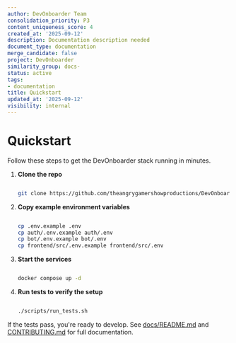 ```yaml
---
author: DevOnboarder Team
consolidation_priority: P3
content_uniqueness_score: 4
created_at: '2025-09-12'
description: Documentation description needed
document_type: documentation
merge_candidate: false
project: DevOnboarder
similarity_group: docs-
status: active
tags:
- documentation
title: Quickstart
updated_at: '2025-09-12'
visibility: internal
---
```


# Quickstart

Follow these steps to get the DevOnboarder stack running in minutes.

1. **Clone the repo**

   ```bash

   git clone https://github.com/theangrygamershowproductions/DevOnboarder.git && cd DevOnboarder
   ```

2. **Copy example environment variables**

   ```bash

   cp .env.example .env
   cp auth/.env.example auth/.env
   cp bot/.env.example bot/.env
   cp frontend/src/.env.example frontend/src/.env
   ```

3. **Start the services**

   ```bash

   docker compose up -d
   ```

4. **Run tests to verify the setup**

   ```bash

   ./scripts/run_tests.sh
   ```

If the tests pass, you're ready to develop. See [docs/README.md](docs/README.md) and [CONTRIBUTING.md](CONTRIBUTING.md) for full documentation.
